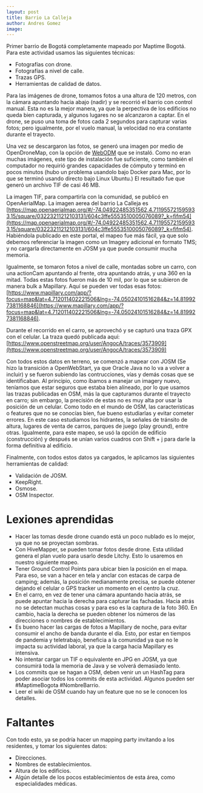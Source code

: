 ```yaml
---
layout: post
title: Barrio La Calleja
author: Andres Gomez
image: 
---
```


Primer barrio de Bogotá completamente mapeado por Maptime Bogotá.
Para este actividad usamos las siguientes técnicas:

 * Fotografías con drone.
 * Fotografías a nivel de calle.
 * Trazas GPS.
 * Herramientas de calidad de datos.
 
Para las imágenes de drone, tomamos fotos a una altura de 120 metros, con la cámara apuntando hacia abajo (nadir) y se recorrió el barrio con control manual.
Esta no es la mejor manera, ya que la perpectiva de los edificios no queda bien capturada, y algunos lugares no se alcanzaron a captar.
En el drone, se puso una toma de fotos cada 2 segundos para capturar varias fotos; pero igualmente, por el vuelo manual, la velocidad no era constante durante el trayecto.
 
Una vez se descargaron las fotos, se generó una imagen por medio de OpenDroneMap, con la opción de [WebODM](https://www.opendronemap.org/webodm/) que se instaló.
Como no eran muchas imágenes, este tipo de instalación fue suficiente, como también el computador no requirió grandes capacidades de cómputo y terminó en pocos minutos (hubo un problema usandolo bajo Docker para Mac, por lo que se terminó usando directo bajo Linux Ubuntu.)
El resultado fue que generó un archivo TIF de casi 46 MB.

La imagen TIF, para compartirla con la comunidad, se publicó en OpenAerialMap.
La imagen aerea del barrio La Calleja es [https://map.openaerialmap.org/#/-74.04922485351562,4.711955721595933,15/square/03223211212103131/604c3ffe5553510005076089?_k=fifm54](https://map.openaerialmap.org/#/-74.04922485351562,4.711955721595933,15/square/03223211212103131/604c3ffe5553510005076089?_k=fifm54).
Habiéndola publicado en este portal, el mapeo fue más fácil, ya que solo debemos referenciar la imagen como un Imagery adicional en formato TMS; y no cargarla directamente en JOSM ya que puede consumir mucha memoria.

Igualmente, se tomaron fotos a nivel de calle, montadas sobre un carro, con una actionCam apuntando al frente, otra apuntando atrás, y una 360 en la mitad.
Todas estas fotos fueron más de 10 mil, por lo que se subieron de manera bulk a Mapillary.
Aquí se pueden ver todas esas fotos: [https://www.mapillary.com/app/?focus=map&lat=4.712011402221506&lng=-74.05024101516284&z=14.819927381168846](https://www.mapillary.com/app/?focus=map&lat=4.712011402221506&lng=-74.05024101516284&z=14.819927381168846).

Durante el recorrido en el carro, se aprovechó y se capturó una traza GPX con el celular.
La traza quedó publicada aquí: [https://www.openstreetmap.org/user/AngocA/traces/3573909](https://www.openstreetmap.org/user/AngocA/traces/3573909)

Con todos estos datos en terreno, se comenzó a mapear con JOSM (Se hizo la transición a OpenWebStart, ya que Oracle Java no lo va a volver a incluir) y se fueron subiendo las contrucciones, vías y demás cosas que se identificaban.
Al principio, como íbamos a manejar un imagery nuevo, teníamos que estar seguros que estaba bien alíneado, por lo que usamos las trazas publicadas en OSM, más la que capturamos durante el trayecto en carro; sin embargo, la precisión de estas no es muy alta por usar la posición de un celular.
Como todo en el mundo de OSM, las características o features que no se conocías bien, fue bueno estudiarlas y evitar cometer errores.
En este caso estudiamos los hidrantes, la señales de tránsito de altura, lugares de venta de carros, parques de juego (play ground), entre otras.
Igualmente, para este mapeo, se usó la opción de edificio (construcción) y después se unían varios cuadros con Shift + j para darle la forma definitiva al edificio.

Finalmente, con todos estos datos ya cargados, le aplicamos las siguientes herramientas de calidad:

 * Validación de JOSM.
 * KeepRight.
 * Osmose.
 * OSM Inspector.

# Lexiones aprendidas

* Hacer las tomas desde drone cuando está un poco nublado es lo mejor, ya que no se proyectan sombras.
* Con HiveMapper, se pueden tomar fotos desde drone. Esta utilidad genera el plan vuelo para usarlo desde Litchy. Esto lo usaremos en nuestro siguiente mapeo.
* Tener Ground Control Points para ubicar bien la posición en el mapa. Para eso, se van a hacer en tela y anclar con estacas de carpa de camping; además, la posición medianamente precisa, se puede obtener dejando el celular o GPS tracker un momento en el centro la cruz.
* En el carro, en vez de tener una cámara apuntando hacia atrás, se puede apuntar hacia la derecha para capturar las fachadas. Hacia atrás no se detectan muchas cosas y para eso es la captura de la foto 360. En cambio, hacia la derecha se pueden obtener los números de las direcciones o nombres de establecimientos.
* Es bueno hacer las cargas de fotos a Mapillary de noche, para evitar consumir el ancho de banda durante el día. Esto, por estar en tiempos de pandemia y teletrabajo, beneficia a la comunidad ya que no le impacta su actividad laboral, ya que la carga hacia Mapillary es intensiva.
* No intentar cargar un TIF o equivalente en JPG en JOSM, ya que consumirá toda la memoria de Java y se volverá demasiado lento.
* Los commits que se hagan a OSM, deben venir un un HashTag para poder asociar todos los commits de esta actividad. Algunos pueden ser #MaptimeBogota #NombreBarrio.
* Leer el wiki de OSM cuando hay un feature que no se le conocen los detalles.

# Faltantes

Con todo esto, ya se podría hacer un mapping party invitando a los residentes, y tomar los siguientes datos:

* Direcciones.
* Nombres de establecimientos.
* Altura de los edificios.
* Algún detalle de los pocos establecimientos de esta área, como especialidades médicas.
